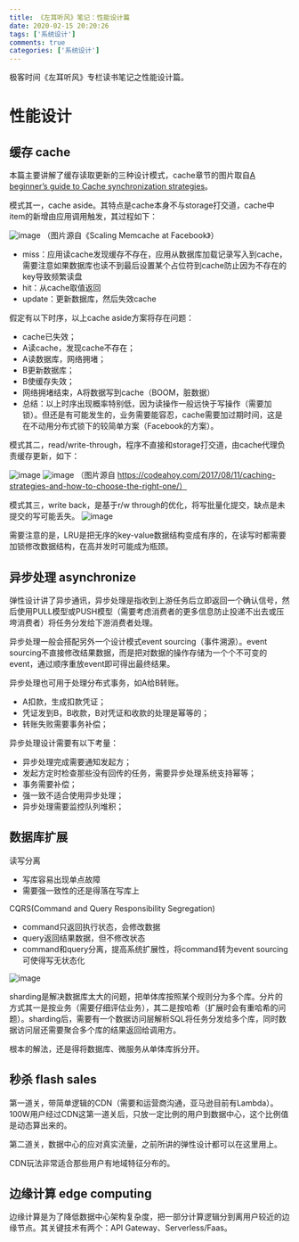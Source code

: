 ```yaml
---
title: 《左耳听风》笔记：性能设计篇
date: 2020-02-15 20:20:26
tags: ['系统设计']
comments: true
categories: ['系统设计']
---
```


极客时间《左耳听风》专栏读书笔记之性能设计篇。

<!--more-->

# 性能设计
## 缓存 cache

本篇主要讲解了缓存读取更新的三种设计模式，cache章节的图片取自[A beginner’s guide to Cache synchronization strategies](https://vladmihalcea.com/a-beginners-guide-to-cache-synchronization-strategies/)。

模式其一，cache aside。其特点是cache本身不与storage打交道，cache中item的新增由应用调用触发，其过程如下：

![image](https://user-images.githubusercontent.com/4915189/82789987-d9d6ab80-9e9d-11ea-8fb0-6ce300f0cf55.png)
（图片源自《Scaling Memcache at Facebook》）

- miss：应用读cache发现缓存不存在，应用从数据库加载记录写入到cache，需要注意如果数据库也读不到最后设置某个占位符到cache防止因为不存在的key导致频繁读盘
- hit：从cache取值返回
- update：更新数据库，然后失效cache

假定有以下时序，以上cache aside方案将存在问题：
- cache已失效；
- A读cache，发现cache不存在；
- A读数据库，网络拥堵；
- B更新数据库；
- B使缓存失效；
- 网络拥堵结束，A将数据写到cache（BOOM，脏数据）
- 总结：以上时序出现概率特别低，因为读操作一般远快于写操作（需要加锁）。但还是有可能发生的，业务需要能容忍，cache需要加过期时间，这是在不动用分布式锁下的较简单方案（Facebook的方案）。

模式其二，read/write-through，程序不直接和storage打交道，由cache代理负责缓存更新，如下：

![image](https://user-images.githubusercontent.com/4915189/82790438-a2b4ca00-9e9e-11ea-9340-112f79c3c907.png)
![image](https://user-images.githubusercontent.com/4915189/82790449-a7797e00-9e9e-11ea-8e4c-8d1ca60efaf4.png)
（图片源自 https://codeahoy.com/2017/08/11/caching-strategies-and-how-to-choose-the-right-one/）

模式其三，write back，是基于r/w through的优化，将写批量化提交，缺点是未提交的写可能丢失。
![image](https://user-images.githubusercontent.com/4915189/82790494-ba8c4e00-9e9e-11ea-9912-7bcfcecdc517.png)

需要注意的是，LRU是把无序的key-value数据结构变成有序的，在读写时都需要加锁修改数据结构，在高并发时可能成为瓶颈。

## 异步处理 asynchronize

弹性设计讲了异步通讯，异步处理是指收到上游任务后立即返回一个确认信号，然后使用PULL模型或PUSH模型（需要考虑消费者的更多信息防止投递不出去或压垮消费者）将任务分发给下游消费者处理。

异步处理一般会搭配另外一个设计模式event sourcing（事件溯源）。event sourcing不直接修改结果数据，而是把对数据的操作存储为一个个不可变的event，通过顺序重放event即可得出最终结果。

异步处理也可用于处理分布式事务，如A给B转账。
- A扣款，生成扣款凭证；
- 凭证发到B，B收款，B对凭证和收款的处理是幂等的；
- 转账失败需要事务补偿；

异步处理设计需要有以下考量：
- 异步处理完成需要通知发起方；
- 发起方定时检查那些没有回传的任务，需要异步处理系统支持幂等；
- 事务需要补偿；
- 强一致不适合使用异步处理；
- 异步处理需要监控队列堆积；

## 数据库扩展

读写分离
- 写库容易出现单点故障
- 需要强一致性的还是得落在写库上

CQRS(Command and Query Responsibility Segregation)
- command只返回执行状态，会修改数据
- query返回结果数据，但不修改状态
- command和query分离，提高系统扩展性，将command转为event sourcing可使得写无状态化

![image](https://user-images.githubusercontent.com/4915189/74600725-6f5ce500-50d0-11ea-87e4-3b75d7c7b8a9.png)

sharding是解决数据库太大的问题，把单体库按照某个规则分为多个库。分片的方式其一是按业务（需要仔细评估业务），其二是按哈希（扩展时会有重哈希的问题）。sharding后，需要有一个数据访问层解析SQL将任务分发给多个库，同时数据访问层还需要聚合多个库的结果返回给调用方。

根本的解法，还是得将数据库、微服务从单体库拆分开。

## 秒杀 flash sales

第一道关，带简单逻辑的CDN（需要和运营商沟通，亚马逊目前有Lambda）。100W用户经过CDN这第一道关后，只放一定比例的用户到数据中心，这个比例值是动态算出来的。

第二道关，数据中心的应对真实流量，之前所讲的弹性设计都可以在这里用上。

CDN玩法非常适合那些用户有地域特征分布的。

## 边缘计算 edge computing

边缘计算是为了降低数据中心架构复杂度，把一部分计算逻辑分到离用户较近的边缘节点。其关键技术有两个：API Gateway、Serverless/Faas。

